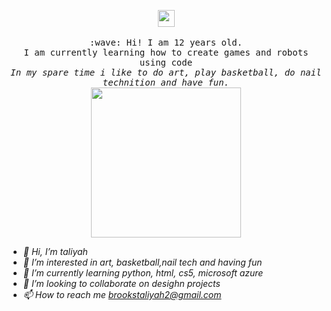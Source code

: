 <p align="center">
  <img src="https://user-images.githubusercontent.com/5679180/79618120-0daffb80-80be-11ea-819e-d2b0fa904d07.gif" width="27px">
  <br><br>
  <samp>
    :wave: Hi! I am 12 years old.
    <br> I am currently learning how to create games and robots using code
      <br><em>In my spare time i like to do art, play basketball, do nail technition and have fun. <br>
    <img src="https://i.imgur.com/kdKhgx6.gif" width="240px" align="center">
    
  </samp>
</p>


- 👋 Hi, I’m taliyah
- 👀 I’m interested in art, basketball,nail tech and having fun
- 🌱 I’m currently learning python, html, cs5, microsoft azure
- 💞️ I’m looking to collaborate on desighn projects
- 📫 How to reach me brookstaliyah2@gmail.com

